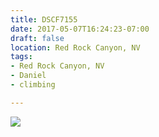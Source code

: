 ```yaml
---
title: DSCF7155
date: 2017-05-07T16:24:23-07:00
draft: false
location: Red Rock Canyon, NV
tags:
- Red Rock Canyon, NV
- Daniel
- climbing

---
```

![](https://d17enza3bfujl8.cloudfront.net/DSCF7155.jpg)
